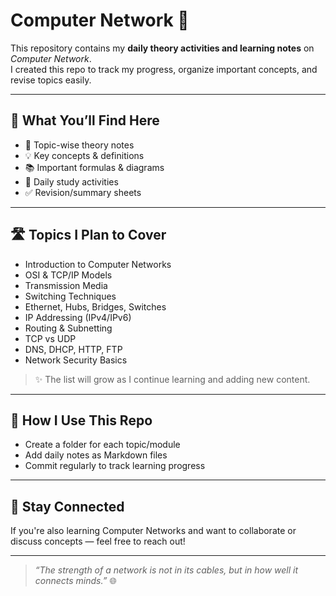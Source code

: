 # Computer Network 📡

This repository contains my **daily theory activities and learning notes** on *Computer Network*.  
I created this repo to track my progress, organize important concepts, and revise topics easily.

---

## 📘 What You’ll Find Here

- 📄 Topic-wise theory notes  
- 💡 Key concepts & definitions  
- 📚 Important formulas & diagrams  
- 📝 Daily study activities  
- ✅ Revision/summary sheets  

---

## 🛣️ Topics I Plan to Cover

- Introduction to Computer Networks  
- OSI & TCP/IP Models  
- Transmission Media  
- Switching Techniques  
- Ethernet, Hubs, Bridges, Switches  
- IP Addressing (IPv4/IPv6)  
- Routing & Subnetting  
- TCP vs UDP  
- DNS, DHCP, HTTP, FTP  
- Network Security Basics  

> ✨ The list will grow as I continue learning and adding new content.

---

## 📌 How I Use This Repo

- Create a folder for each topic/module
- Add daily notes as Markdown files
- Commit regularly to track learning progress

---



## 🙌 Stay Connected

If you're also learning Computer Networks and want to collaborate or discuss concepts — feel free to reach out!

---

> *“The strength of a network is not in its cables, but in how well it connects minds.”* 🌐
